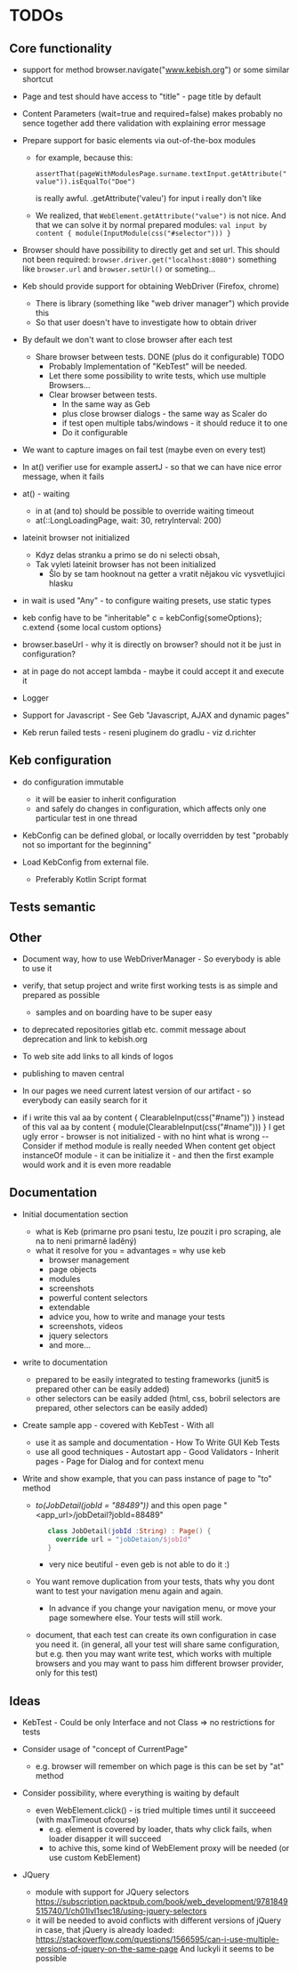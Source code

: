 # TODOs
## Core functionality

- support for method  browser.navigate("www.kebish.org") or some similar shortcut 
- Page and test should have access to "title" - page title by default
- Content Parameters (wait=true  and  required=false) makes probably no sence together 
        add there validation with explaining error message 

- Prepare support for basic elements via out-of-the-box modules
   - for example, because this:
      
      ```assertThat(pageWithModulesPage.surname.textInput.getAttribute("value")).isEqualTo("Doe")```
      
     is really awful. .getAttribute('valeu') for input i really don't like
   - We realized, that  `WebElement.getAttribute("value")` is not nice. And that we can solve it by normal prepared modules: 
     `val input by content { module(InputModule(css("#selector"))) }`

- Browser should have possibility to directly get and set url. 
  This should not been required:
   ```browser.driver.get("localhost:8080")```
  something like `browser.url` and `browser.setUrl()` or someting...
   
- Keb should provide support for obtaining WebDriver (Firefox, chrome)
  - There is library (something like "web driver manager") which provide this
  - So that user doesn't have to investigate how to obtain driver
  
- By default we don't want to close browser after each test
    - Share browser between tests.  DONE
      (plus do it configurable) TODO
        - Probably Implementation of "KebTest" will be needed.
        - Let there some possibility to write tests, which use multiple Browsers...
        - Clear browser between tests.
           - In the same way as Geb
           - plus close browser dialogs - the same way as Scaler do
           - if test open multiple tabs/windows - it should reduce it to one
           - Do it configurable

- We want to capture images on fail test (maybe even on every test)

- In at() verifier use for example assertJ - so that we can have nice error message, when it fails

- at() - waiting
   - in at (and to) should be possible to override waiting timeout
   - at(::LongLoadingPage, wait: 30, retryInterval: 200)
   
- lateinit browser not initialized
  - Kdyz delas stranku a primo se do ni selecti obsah,
  - Tak vyleti     lateinit browser   has not been initialized
    - Šlo by se tam hooknout na getter a vratit nějakou víc vysvetlujici hlasku 
    
- in wait is used "Any" - to configure waiting presets, use static types
 
- keb config have to be "inheritable"
   c = kebConfig{someOptions};  c.extend {some local custom options}   
   
- browser.baseUrl - why it is directly on browser? should not it be just in configuration?

- at in page do not accept lambda - maybe it could accept it and execute it

- Logger

-  Support for Javascript - See Geb "Javascript, AJAX and dynamic pages"

- Keb rerun failed tests - reseni pluginem do gradlu - viz d.richter 
   
## Keb configuration

- do configuration immutable
   - it will be easier to inherit configuration
   - and safely do changes in configuration, which affects only one particular test in one thread

- KebConfig can be defined global, or locally overridden by test  "probably not so important for the beginning"

- Load KebConfig from external file.
  - Preferably Kotlin Script format

## Tests semantic

  
## Other

- Document way, how to use WebDriverManager - So everybody is able to use it

- verify, that setup project and write first working tests is as simple and prepared as possible
     - samples and on boarding have to be super easy

- to deprecated repositories gitlab etc. commit message about deprecation and link to kebish.org

- To web site add links to all kinds of logos

- publishing to maven central

- In our pages we need current latest version of our artifact - so everybody can easily search for it

- if i write this
   val aa by content { ClearableInput(css("#name")) }
   instead of this
   val aa by content { module(ClearableInput(css("#name"))) }
   I get ugly error - browser is not initialized - with no hint what is wrong
  -- Consider if method module is really needed
    When content get object instanceOf module - it can be initialize it 
      - and then the first example would work and it is even more readable     
     
## Documentation       

- Initial documentation section
    - what is Keb  (primarne pro psani testu, lze pouzit i pro scraping, ale na to neni primarně laděný) 
    - what it resolve for you  = advantages = why use keb
        - browser management
        - page objects
        - modules
        - screenshots
        - powerful content selectors
        - extendable
        - advice you, how to write and manage your tests
        - screenshots, videos
        - jquery selectors
        - and more...

- write to documentation
   - prepared to be easily integrated to testing frameworks (junit5 is prepared other can be easily added)
   - other selectors can be easily added (html, css, bobril selectors are prepared, other selectors can be easily added)

- Create sample app - covered with KebTest - With all 
    - use it as sample and documentation - How To Write GUI Keb Tests
    - use all good techniques - Autostart app - Good Validators - Inherit pages - Page for Dialog and for context menu
    
    
- Write and show example, that you can pass instance of page to "to" method
  - _to(JobDetail(jobId = "88489"))_ and this open page "<app_url>/jobDetail?jobId=88489"
    ```kotlin
       class JobDetail(jobId :String) : Page() {
         override url = "jobDetaion/$jobId"
       }
    ```
    - very nice beutiful - even geb is not able to do it :)

  - You want remove duplication from your tests, thats why you dont want to test your navigation menu again and again.
    - In advance if you change your navigation menu, or move your page somewhere else. Your tests will still work.    
  
  - document, that each test can create its own configuration in case you need it. 
    (in general, all your test will share same configuration, but e.g. then you may want write test,
      which works with multiple
       browsers and you may want to pass him different browser provider, only for this test)  
       
       
         
## Ideas
- KebTest - Could be only Interface and not Class
   => no restrictions for tests

- Consider usage of "concept of CurrentPage"
   - e.g. browser will remember on which page is this can be set by "at" method
   
   
- Consider possibility, where everything is waiting by default
    - even  WebElement.click() - is tried multiple times until it succeeed (with maxTimeout ofcourse)   
       - e.g.  element is covered by loader, thats why click fails, when loader disapper it will succeed
       - to achive this, some kind of WebElement proxy will be needed (or use custom KebElement)


- JQuery
    - module with support for JQuery selectors
      https://subscription.packtpub.com/book/web_development/9781849515740/1/ch01lvl1sec18/using-jquery-selectors
    - it will be needed to avoid conflicts with different versions of jQuery in case, that jQuery is already loaded:
       https://stackoverflow.com/questions/1566595/can-i-use-multiple-versions-of-jquery-on-the-same-page
       And luckyli it seems to be possible
      
      
